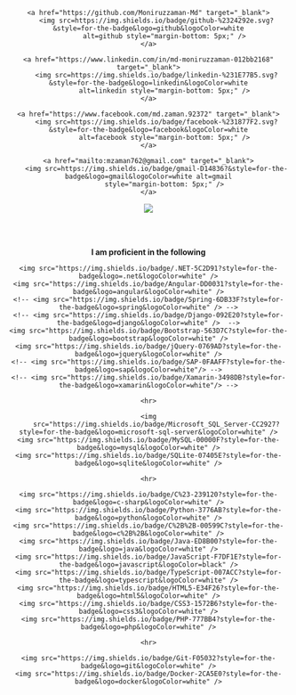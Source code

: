 <div align="center">

    <a href="https://github.com/Moniruzzaman-Md" target="_blank">
        <img src=https://img.shields.io/badge/github-%2324292e.svg?&style=for-the-badge&logo=github&logoColor=white
            alt=github style="margin-bottom: 5px;" />
    </a>

    <a href="https://www.linkedin.com/in/md-moniruzzaman-012bb2168" target="_blank">
        <img src=https://img.shields.io/badge/linkedin-%231E77B5.svg?&style=for-the-badge&logo=linkedin&logoColor=white
            alt=linkedin style="margin-bottom: 5px;" />
    </a>

    <a href="https://www.facebook.com/md.zaman.92372" target="_blank">
        <img src=https://img.shields.io/badge/facebook-%231877F2.svg?&style=for-the-badge&logo=facebook&logoColor=white
            alt=facebook style="margin-bottom: 5px;" />
    </a>

    <a href="mailto:mzaman762@gmail.com" target="_blank">
        <img src=https://img.shields.io/badge/gmail-D14836?&style=for-the-badge&logo=gmail&logoColor=white alt=gmail
            style="margin-bottom: 5px;" />
    </a>
</div>

<div align="center">
    <img src="https://komarev.com/ghpvc/?username=Moniruzzaman-Md&&style=flat&color=6600cc" align="center" />
</div>

<br /><br />

<div align="center">
    <div align="center">
        <strong>I am proficient in the following</strong>
    </div>

    <img src="https://img.shields.io/badge/.NET-5C2D91?style=for-the-badge&logo=.net&logoColor=white" />
    <img src="https://img.shields.io/badge/Angular-DD0031?style=for-the-badge&logo=angular&logoColor=white" />
    <!-- <img src="https://img.shields.io/badge/Spring-6DB33F?style=for-the-badge&logo=spring&logoColor=white" /> -->
    <!-- <img src="https://img.shields.io/badge/Django-092E20?style=for-the-badge&logo=django&logoColor=white" />  -->
    <img src="https://img.shields.io/badge/Bootstrap-563D7C?style=for-the-badge&logo=bootstrap&logoColor=white" />
    <img src="https://img.shields.io/badge/jQuery-0769AD?style=for-the-badge&logo=jquery&logoColor=white" />
    <!-- <img src="https://img.shields.io/badge/SAP-0FAAFF?style=for-the-badge&logo=sap&logoColor=white"/> -->
    <!-- <img src="https://img.shields.io/badge/Xamarin-3498DB?style=for-the-badge&logo=xamarin&logoColor=white"/> -->

    <hr>

    <img
        src="https://img.shields.io/badge/Microsoft_SQL_Server-CC2927?style=for-the-badge&logo=microsoft-sql-server&logoColor=white" />
    <img src="https://img.shields.io/badge/MySQL-00000F?style=for-the-badge&logo=mysql&logoColor=white" />
    <img src="https://img.shields.io/badge/SQLite-07405E?style=for-the-badge&logo=sqlite&logoColor=white" />

    <hr>

    <img src="https://img.shields.io/badge/C%23-239120?style=for-the-badge&logo=c-sharp&logoColor=white" />
    <img src="https://img.shields.io/badge/Python-3776AB?style=for-the-badge&logo=python&logoColor=white" />
    <img src="https://img.shields.io/badge/C%2B%2B-00599C?style=for-the-badge&logo=c%2B%2B&logoColor=white" />
    <img src="https://img.shields.io/badge/Java-ED8B00?style=for-the-badge&logo=java&logoColor=white" />
    <img src="https://img.shields.io/badge/JavaScript-F7DF1E?style=for-the-badge&logo=javascript&logoColor=black" />
    <img src="https://img.shields.io/badge/TypeScript-007ACC?style=for-the-badge&logo=typescript&logoColor=white" />
    <img src="https://img.shields.io/badge/HTML5-E34F26?style=for-the-badge&logo=html5&logoColor=white" />
    <img src="https://img.shields.io/badge/CSS3-1572B6?style=for-the-badge&logo=css3&logoColor=white" />
    <img src="https://img.shields.io/badge/PHP-777BB4?style=for-the-badge&logo=php&logoColor=white" />

    <hr>

    <img src="https://img.shields.io/badge/Git-F05032?style=for-the-badge&logo=git&logoColor=white" />
    <img src="https://img.shields.io/badge/Docker-2CA5E0?style=for-the-badge&logo=docker&logoColor=white" />

</div
